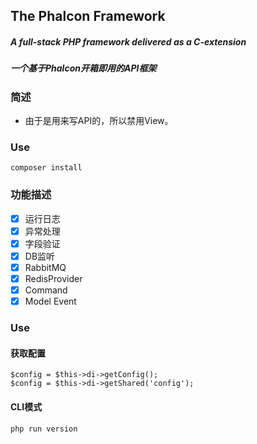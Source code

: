 ## The Phalcon Framework

##### A full-stack PHP framework delivered as a C-extension
##### 一个基于Phalcon开箱即用的API框架


### 简述
- 由于是用来写API的，所以禁用View。

### Use
```
composer install
```

### 功能描述
- [x] 运行日志
- [x] 异常处理
- [x] 字段验证
- [x] DB监听
- [x] RabbitMQ
- [x] RedisProvider
- [x] Command
- [x] Model Event

### Use

#### 获取配置
```
$config = $this->di->getConfig();
$config = $this->di->getShared('config');
```

#### CLI模式
```
php run version
```